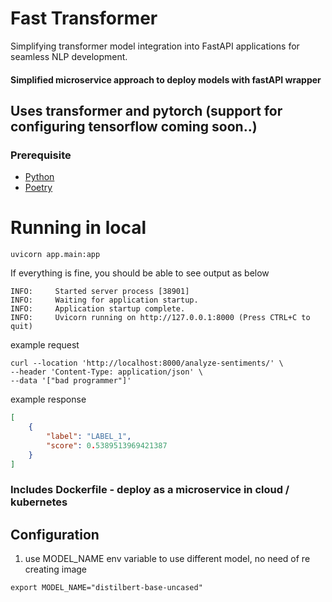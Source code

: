 # Fast Transformer
Simplifying transformer model integration into FastAPI applications for seamless NLP development.

#### Simplified microservice approach to deploy models with fastAPI wrapper
## Uses transformer and pytorch (support for configuring tensorflow coming soon..)

### Prerequisite
- [Python](https://www.python.org/downloads/)
- [Poetry](https://python-poetry.org/)
# Running in local

```shell
uvicorn app.main:app 
```
If everything is fine, you should be able to see output as below
```shell
INFO:     Started server process [38901]
INFO:     Waiting for application startup.
INFO:     Application startup complete.
INFO:     Uvicorn running on http://127.0.0.1:8000 (Press CTRL+C to quit)
```

example request
```shell
curl --location 'http://localhost:8000/analyze-sentiments/' \
--header 'Content-Type: application/json' \
--data '["bad programmer"]'
```
example response
```json
[
    {
        "label": "LABEL_1",
        "score": 0.5389513969421387
    }
]
```

### Includes **Dockerfile** - deploy as a microservice in cloud / kubernetes

## Configuration
1. use MODEL_NAME env variable to use different model, no need of re creating image 
```shell
export MODEL_NAME="distilbert-base-uncased"
```
